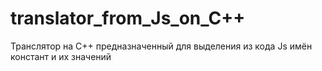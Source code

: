 # translator_from_Js_on_C++

Транслятор на C++ предназначенный для выделения из кода Js имён констант и их значений
